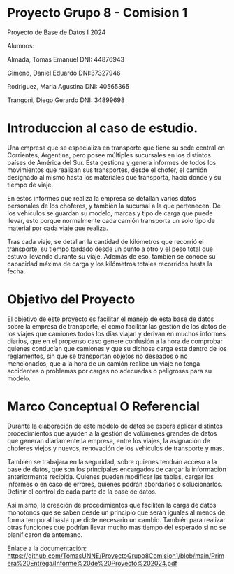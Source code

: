 # Proyecto Grupo 8 - Comision 1
Proyecto de Base de Datos I 2024


Alumnos:

Almada, Tomas Emanuel         DNI: 44876943

Gimeno, Daniel Eduardo			  DNI:37327946

Rodriguez, Maria Agustina		  DNI: 40565365

Trangoni, Diego Gerardo 			DNI: 34899698


# Introduccion al caso de estudio.

Una empresa que se especializa en transporte que tiene su sede central en Corrientes, Argentina, pero posee múltiples sucursales en los distintos países de América del Sur. Esta gestiona y genera informes de todos los movimientos que realizan sus transportes, desde el chofer, el camión designado al mismo hasta los materiales que transporta, hacia donde y su tiempo de viaje.

En estos informes que realiza la empresa se detallan varios datos personales de los choferes, y también  la sucursal a la que pertenecen. De los vehículos se guardan su modelo, marcas y tipo de carga que puede llevar, esto porque normalmente cada camión transporta un solo tipo de material por cada viaje que realiza.

Tras cada viaje, se detallan la cantidad de kilómetros que recorrió el transporte, su tiempo tardado desde un punto a otro y el peso total que estuvo llevando durante su viaje. Además de eso, también se conoce su capacidad máxima de carga y los kilómetros totales recorridos hasta la fecha.


# Objetivo del Proyecto

El objetivo de este proyecto es facilitar el manejo de esta base de datos sobre la empresa de transporte, el como facilitar las gestión de los datos de los viajes que camiones todos los días viajan y derivan en muchos informes diarios, que en el propenso caso genere confusión a la hora de comprobar quienes conducían que camiones y que su dichosa carga este dentro de los reglamentos, sin que se transportan objetos no deseados o no mencionados, que a la hora de un camión realice un viaje no tenga accidentes o problemas por cargas no adecuadas o peligrosas para su modelo.

# Marco Conceptual O Referencial

Durante la elaboración de este modelo de datos se espera aplicar distintos procedimientos que ayuden a la gestión de volúmenes grandes de datos que generan diariamente la empresa, entre los viajes, la asignación de choferes viejos y nuevos, renovación de los vehículos de transporte y mas.

También se trabajara en la seguridad, sobre quienes tendrán acceso a la base de datos, que son los principales encargados de cargar la información anteriormente recibida. Quienes pueden modificar las tablas, cargar los informes o en caso de errores, quienes podrán abordarlos o solucionarlos. Definir el control de cada parte de la base de datos.

Así mismo, la creación de procedimientos que faciliten la carga de datos monótonos que se saben desde un principio que serán iguales al menos de forma temporal hasta que dicte necesario un cambio. También para realizar otras  funciones que podrían llevar mucho mas tiempo del esperado si no se planificaron de antemano.


Enlace a la documentación: https://github.com/TomasUNNE/ProyectoGrupo8Comision1/blob/main/Primera%20Entrega/Informe%20de%20Proyecto%202024.pdf

